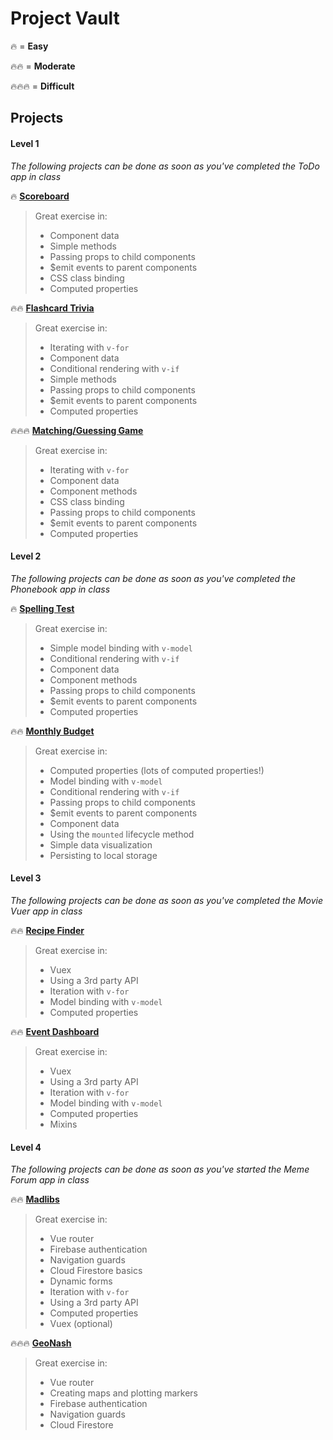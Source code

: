# Project Vault

🔥 = **Easy**

🔥🔥 = **Moderate**

🔥🔥🔥 = **Difficult**

## Projects

#### Level 1

_The following projects can be done as soon as you've completed the ToDo app in class_

🔥 [**Scoreboard**](./scoreboard.md)

> Great exercise in:
>
> - Component data
> - Simple methods
> - Passing props to child components
> - $emit events to parent components
> - CSS class binding
> - Computed properties

🔥🔥 [**Flashcard Trivia**](./star-wars-trivia.md)

> Great exercise in:
>
> - Iterating with `v-for`
> - Component data
> - Conditional rendering with `v-if`
> - Simple methods
> - Passing props to child components
> - $emit events to parent components
> - Computed properties

🔥🔥🔥 [**Matching/Guessing Game**](./matching-game.md)

> Great exercise in:
>
> - Iterating with `v-for`
> - Component data
> - Component methods
> - CSS class binding
> - Passing props to child components
> - $emit events to parent components
> - Computed properties

#### Level 2

_The following projects can be done as soon as you've completed the Phonebook app in class_

🔥 [**Spelling Test**](./spelling-test.md)

> Great exercise in:
>
> - Simple model binding with `v-model`
> - Conditional rendering with `v-if`
> - Component data
> - Component methods
> - Passing props to child components
> - $emit events to parent components
> - Computed properties

🔥🔥 [**Monthly Budget**](./budgeting-app.md)

> Great exercise in:
>
> - Computed properties (lots of computed properties!)
> - Model binding with `v-model`
> - Conditional rendering with `v-if`
> - Passing props to child components
> - $emit events to parent components
> - Component data
> - Using the `mounted` lifecycle method
> - Simple data visualization
> - Persisting to local storage

#### Level 3

_The following projects can be done as soon as you've completed the Movie Vuer app in class_

🔥🔥 [**Recipe Finder**](./recipe-finder.md)

> Great exercise in:
>
> - Vuex
> - Using a 3rd party API
> - Iteration with `v-for`
> - Model binding with `v-model`
> - Computed properties

🔥🔥 [**Event Dashboard**](./event-dashboard.md)

> Great exercise in:
>
> - Vuex
> - Using a 3rd party API
> - Iteration with `v-for`
> - Model binding with `v-model`
> - Computed properties
> - Mixins

#### Level 4

_The following projects can be done as soon as you've started the Meme Forum app in class_

🔥🔥 [**Madlibs**](./madlibs.md)

> Great exercise in:
>
> - Vue router
> - Firebase authentication
> - Navigation guards
> - Cloud Firestore basics
> - Dynamic forms
> - Iteration with `v-for`
> - Using a 3rd party API
> - Computed properties
> - Vuex (optional)

🔥🔥🔥 [**GeoNash**](./geocache-nash.md)

> Great exercise in:
>
> - Vue router
> - Creating maps and plotting markers
> - Firebase authentication
> - Navigation guards
> - Cloud Firestore

